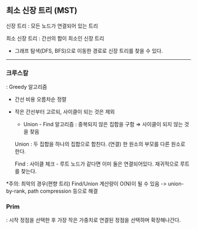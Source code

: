 ## 최소 신장 트리 (MST)

신장 트리 : 모든 노드가 연결되어 있는 트리

최소 신장 트리 : 간선의 합이 최소인 신장 트리

- 그래프 탐색(DFS, BFS)으로 이동한 경로로 신장 트리를 찾을 수 있다.
---
### 크루스칼


: Greedy 알고리즘

- 간선 비용 오름차순 정렬
- 작은 간선부터 고르되, 사이클이 되는 것은 제외
  - Union - Find 알고리즘 : 중복되지 않은 집합을 구함 ⇒ 사이클이 되지 않는 것을 찾음


  Union : 두 집합을 하나의 집합으로 합친다. (연결)
  한 원소의 부모를 다른 원소로 한다.


  Find : 사이클 체크 - 루트 노드가 같다면 이미 둘은 연결되어있다. 재귀적으로 루트를 찾는다.

*주의: 최악의 경우(편향 트리) Find/Union 계산량이 O(N)이 될 수 있음
-> union-by-rank, path compression 등으로 해결

### Prim


: 시작 정점을 선택한 후 가장 작은 가중치로 연결된 정점을 선택하며 확장해나간다.

